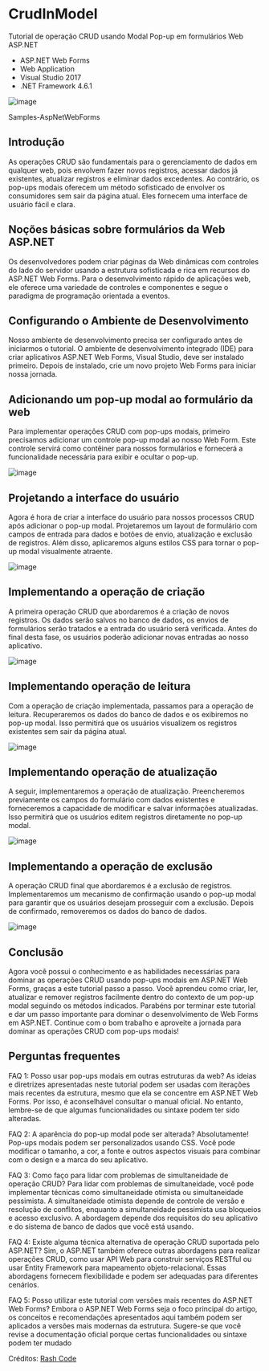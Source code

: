 # CrudInModel
Tutorial de operação CRUD usando Modal Pop-up em formulários Web ASP.NET
- ASP.NET Web Forms
- Web Application
- Visual Studio 2017
- .NET Framework 4.6.1

![image](https://github.com/antoniofs1608/CrudInModel/assets/43965969/211c42d5-9973-4934-9121-fb6603a80ca2)

Samples-AspNetWebForms

## **Introdução**

As operações CRUD são fundamentais para o gerenciamento de dados em qualquer web, pois envolvem fazer novos registros, acessar dados já existentes, atualizar registros e eliminar dados excedentes. Ao contrário, os pop-ups modais oferecem um método sofisticado de envolver os consumidores sem sair da página atual. Eles fornecem uma interface de usuário fácil e clara.


## **Noções básicas sobre formulários da Web ASP.NET**

Os desenvolvedores podem criar páginas da Web dinâmicas com controles do lado do servidor usando a estrutura sofisticada e rica em recursos do ASP.NET Web Forms. Para o desenvolvimento rápido de aplicações web, ele oferece uma variedade de controles e componentes e segue o paradigma de programação orientada a eventos.


## **Configurando o Ambiente de Desenvolvimento**
Nosso ambiente de desenvolvimento precisa ser configurado antes de iniciarmos o tutorial. O ambiente de desenvolvimento integrado (IDE) para criar aplicativos ASP.NET Web Forms, Visual Studio, deve ser instalado primeiro. Depois de instalado, crie um novo projeto Web Forms para iniciar nossa jornada.

## **Adicionando um pop-up modal ao formulário da web**

Para implementar operações CRUD com pop-ups modais, primeiro precisamos adicionar um controle pop-up modal ao nosso Web Form. Este controle servirá como contêiner para nossos formulários e fornecerá a funcionalidade necessária para exibir e ocultar o pop-up.


![image](https://github.com/antoniofs1608/CrudInModel/assets/43965969/dd7b1e71-7177-4ee7-bb9d-1c8b5169bba7)

## **Projetando a interface do usuário**

Agora é hora de criar a interface do usuário para nossos processos CRUD após adicionar o pop-up modal. Projetaremos um layout de formulário com campos de entrada para dados e botões de envio, atualização e exclusão de registros. Além disso, aplicaremos alguns estilos CSS para tornar o pop-up modal visualmente atraente.

![image](https://github.com/antoniofs1608/CrudInModel/assets/43965969/cae6c261-6b3a-47d7-a7c7-b00183593d2d)


## **Implementando a operação de criação**

A primeira operação CRUD que abordaremos é a criação de novos registros. Os dados serão salvos no banco de dados, os envios de formulários serão tratados e a entrada do usuário será verificada. Antes do final desta fase, os usuários poderão adicionar novas entradas ao nosso aplicativo.

![image](https://github.com/antoniofs1608/CrudInModel/assets/43965969/7e7f0613-04c7-47ec-8fe8-5ed0d03f48e0)


## **Implementando operação de leitura**

Com a operação de criação implementada, passamos para a operação de leitura. Recuperaremos os dados do banco de dados e os exibiremos no pop-up modal. Isso permitirá que os usuários visualizem os registros existentes sem sair da página atual.

![image](https://github.com/antoniofs1608/CrudInModel/assets/43965969/cd3a7987-6c29-4e4f-b5e9-9bc35808d505)


## **Implementando operação de atualização**

A seguir, implementaremos a operação de atualização. Preencheremos previamente os campos do formulário com dados existentes e forneceremos a capacidade de modificar e salvar informações atualizadas. Isso permitirá que os usuários editem registros diretamente no pop-up modal.

![image](https://github.com/antoniofs1608/CrudInModel/assets/43965969/e80e3747-a81e-477d-b863-9df565b6ad48)


## **Implementando a operação de exclusão**

A operação CRUD final que abordaremos é a exclusão de registros. Implementaremos um mecanismo de confirmação usando o pop-up modal para garantir que os usuários desejam prosseguir com a exclusão. Depois de confirmado, removeremos os dados do banco de dados.

![image](https://github.com/antoniofs1608/CrudInModel/assets/43965969/872acd2f-56cf-4621-8397-c4e95536c768)


## **Conclusão**

Agora você possui o conhecimento e as habilidades necessárias para dominar as operações CRUD usando pop-ups modais em ASP.NET Web Forms, graças a este tutorial passo a passo. Você aprendeu como criar, ler, atualizar e remover registros facilmente dentro do contexto de um pop-up modal seguindo os métodos indicados.
Parabéns por terminar este tutorial e dar um passo importante para dominar o desenvolvimento de Web Forms em ASP.NET. Continue com o bom trabalho e aproveite a jornada para dominar as operações CRUD com pop-ups modais!


## **Perguntas frequentes**

FAQ 1: Posso usar pop-ups modais em outras estruturas da web?
As ideias e diretrizes apresentadas neste tutorial podem ser usadas com iterações mais recentes da estrutura, mesmo que ela se concentre em ASP.NET Web Forms. Por isso, é aconselhável consultar o manual oficial. No entanto, lembre-se de que algumas funcionalidades ou sintaxe podem ter sido alteradas.

FAQ 2: A aparência do pop-up modal pode ser alterada?
Absolutamente! Pop-ups modais podem ser personalizados usando CSS. Você pode modificar o tamanho, a cor, a fonte e outros aspectos visuais para combinar com o design e a marca do seu aplicativo.

FAQ 3: Como faço para lidar com problemas de simultaneidade de operação CRUD?
Para lidar com problemas de simultaneidade, você pode implementar técnicas como simultaneidade otimista ou simultaneidade pessimista. A simultaneidade otimista depende de controle de versão e resolução de conflitos, enquanto a simultaneidade pessimista usa bloqueios e acesso exclusivo. A abordagem depende dos requisitos do seu aplicativo e do sistema de banco de dados que você está usando.

FAQ 4: Existe alguma técnica alternativa de operação CRUD suportada pelo ASP.NET?
Sim, o ASP.NET também oferece outras abordagens para realizar operações CRUD, como usar API Web para construir serviços RESTful ou usar Entity Framework para mapeamento objeto-relacional. Essas abordagens fornecem flexibilidade e podem ser adequadas para diferentes cenários.

FAQ 5: Posso utilizar este tutorial com versões mais recentes do ASP.NET Web Forms?
Embora o ASP.NET Web Forms seja o foco principal do artigo, os conceitos e recomendações apresentados aqui também podem ser aplicados a versões mais modernas da estrutura. Sugere-se que você revise a documentação oficial porque certas funcionalidades ou sintaxe podem ter mudado

Créditos: [Rash Code](https://rashicode.com/crud-operation-using-popup-modal-in-asp-net-web-forms/)
